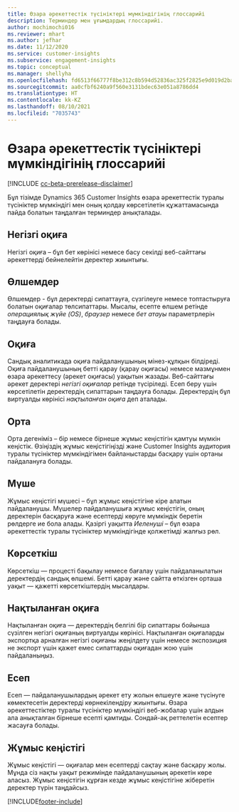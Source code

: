 ```yaml
---
title: Өзара әрекеттестік түсініктері мүмкіндігінің глоссарийі
description: Терминдер мен ұғымдардың глоссарийі.
author: mochimochi016
ms.reviewer: mhart
ms.author: jefhar
ms.date: 11/12/2020
ms.service: customer-insights
ms.subservice: engagement-insights
ms.topic: conceptual
ms.manager: shellyha
ms.openlocfilehash: fd6513f66777f8be312c8b594d52836ac325f2825e9d019d2ba0f49c587cf8ca
ms.sourcegitcommit: aa0cfbf6240a9f560e3131bdec63e051a8786dd4
ms.translationtype: HT
ms.contentlocale: kk-KZ
ms.lasthandoff: 08/10/2021
ms.locfileid: "7035743"
---
```

# <a name="engagement-insights-capability-glossary"></a>Өзара әрекеттестік түсініктері мүмкіндігінің глоссарийі

[!INCLUDE [cc-beta-prerelease-disclaimer](includes/cc-beta-prerelease-disclaimer.md)]

Бұл тізімде Dynamics 365 Customer Insights өзара әрекеттестік туралы түсініктер мүмкіндігі мен оның қолдау көрсетілетін құжаттамасында пайда болатын таңдалған терминдер анықталады.

## <a name="base-event"></a>Негізгі оқиға

Негізгі оқиға – бұл бет көрінісі немесе басу секілді веб-сайттағы әрекеттерді бейнелейтін деректер жиынтығы. 

## <a name="dimensions"></a>Өлшемдер

Өлшемдер - бұл деректерді сипаттауға, сүзгілеуге немесе топтастыруға болатын оқиғалар төлсипаттары. Мысалы, есепте өлшем ретінде *операциялық жүйе (OS)*, *браузер* немесе *бет атауы* параметрлерін таңдауға болады.

## <a name="event"></a>Оқиға

Сандық аналитикада оқиға пайдаланушының мінез-құлқын білдіреді. Оқиға пайдаланушының бетті қарау (қарау оқиғасы) немесе мазмұнмен өзара әрекеттесу (әрекет оқиғасы) уақытын жазады. Веб-сайттағы әрекет деректері *негізгі оқиғалар* ретінде түсіріледі. Есеп беру үшін көрсетілетін деректердің сипаттарын таңдауға болады. Деректердің бұл виртуалды көрінісі *нақтыланған оқиға* деп аталады. 

## <a name="environment"></a>Орта

 Орта дегеніміз – бір немесе бірнеше жұмыс кеңістігін қамтуы мүмкін кеңістік. Өзіңіздің жұмыс кеңістігіңізді және Customer Insights аудитория туралы түсініктер мүмкіндігімен байланыстарды басқару үшін ортаны пайдалануға болады.

## <a name="member"></a>Мүше

Жұмыс кеңістігі мүшесі – бұл жұмыс кеңістігіне кіре алатын пайдаланушы. Мүшелер пайдаланушыға жұмыс кеңістігін, оның деректерін басқаруға және есептерді көруге мүмкіндік беретін рөлдерге ие бола алады. Қазіргі уақытта *Иеленуші* – бұл өзара әрекеттестік туралы түсініктер мүмкіндігінде қолжетімді жалғыз рөл.

## <a name="metric"></a>Көрсеткіш

Көрсеткіш — процесті бақылау немесе бағалау үшін пайдаланылатын деректердің сандық өлшемі. Бетті қарау және сайтта өткізген орташа уақыт — қажетті көрсеткіштердің мысалдары.

## <a name="refined-event"></a>Нақтыланған оқиға

Нақтыланған оқиға — деректердің белгілі бір сипаттары бойынша сүзілген негізгі оқиғаның виртуалды көрінісі. Нақтыланған оқиғаларды экспортқа арналған негізгі оқиғаны жеңілдету үшін немесе экспозиция не экспорт үшін қажет емес сипаттарды оқиғадан жою үшін пайдаланыңыз.

## <a name="report"></a>Есеп

Есеп — пайдаланушылардың әрекет ету жолын өлшеуге және түсінуге көмектесетін деректерді көрнекілендіру жиынтығы. Өзара әрекеттестіктер туралы түсініктер мүмкіндігі веб-жобалар үшін алдын ала анықталған бірнеше есепті қамтиды. Сондай-ақ реттелетін есептер жасауға болады. 

## <a name="workspace"></a>Жұмыс кеңістігі

Жұмыс кеңістігі — оқиғалар мен есептерді сақтау және басқару жолы. Мұнда сіз нақты уақыт режимінде пайдаланушының әрекетін көре аласыз. Жұмыс кеңістігін құрған кезде жұмыс кеңістігіне жіберетін деректер түрін таңдайсыз.


[!INCLUDE[footer-include](../includes/footer-banner.md)]